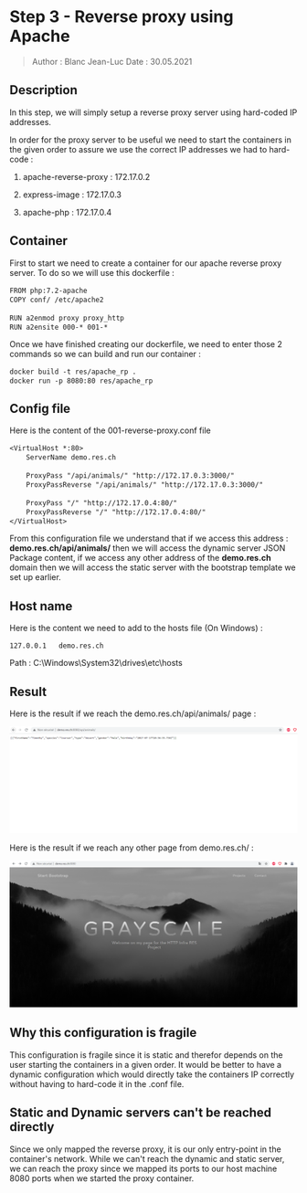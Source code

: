 # Step 3 - Reverse proxy using Apache

> Author : Blanc Jean-Luc
> Date : 30.05.2021

## Description

In this step, we will simply setup a reverse proxy server using hard-coded IP addresses.

In order for the proxy server to be useful we need to start the containers in the given order to assure we use the correct IP addresses we had to hard-code : 

1. apache-reverse-proxy : 172.17.0.2

2. express-image : 172.17.0.3

3. apache-php : 172.17.0.4

## Container

First to start we need to create a container for our apache reverse proxy server.
To do so we will use this dockerfile : 

```
FROM php:7.2-apache
COPY conf/ /etc/apache2

RUN a2enmod proxy proxy_http
RUN a2ensite 000-* 001-*
```

Once we have finished creating our dockerfile, we need to enter those 2 commands so we can build and run our container : 

```
docker build -t res/apache_rp .
docker run -p 8080:80 res/apache_rp
```

## Config file

Here is the content of the 001-reverse-proxy.conf file

```
<VirtualHost *:80>
	ServerName demo.res.ch
	
	ProxyPass "/api/animals/" "http://172.17.0.3:3000/"
	ProxyPassReverse "/api/animals/" "http://172.17.0.3:3000/"
	
	ProxyPass "/" "http://172.17.0.4:80/"
	ProxyPassReverse "/" "http://172.17.0.4:80/"
</VirtualHost>
```

From this configuration file we understand that if we access this address : **demo.res.ch/api/animals/** then we will access the dynamic server JSON Package content, if we access any other address of the **demo.res.ch** domain then we will access the static server with the bootstrap template we set up earlier.

## Host name

Here is the content we need to add to the hosts file (On Windows) :

```
127.0.0.1	demo.res.ch
```

Path : C:\Windows\System32\drives\etc\hosts



## Result

Here is the result if we reach the demo.res.ch/api/animals/ page :

 ![image-20210530204015483](images/image1.png)

Here is the result if we reach any other page from demo.res.ch/ : 

![image-20210530203943617](images/image2.png)



## Why this configuration is fragile

This configuration is fragile since it is static and therefor depends on the user starting the containers in a given order. It would be better to have a dynamic configuration which would directly take the containers IP correctly without having to hard-code it in the .conf file.

## Static and Dynamic servers can't be reached directly 

Since we only mapped the reverse proxy, it is our only entry-point in the container's network. While we can't reach the dynamic and static server, we can reach the proxy since we mapped its ports to our host machine 8080 ports when we started the proxy container.







